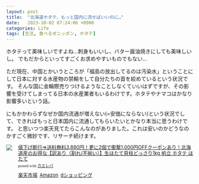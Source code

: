 ```yaml
---
layout: post
title:  "北海道ホタテ、もっと国内に流せばいいのに…"
date:   2023-10-02 07:24:06 +0900
categories: Life
tags: [生活, 食べるぜニッポン, ホタテ]
---
```

ホタテって美味しいですよね…刺身もいいし、バター醤油焼きにしても美味しいし。
でもだからといってすごくお求めやすいものでもない…

ただ現在、中国とかいうところが「福島の放出してるのは汚染水」ということにして日本に対する水産物の禁輸をして自分たちの首を絞めているという状況です。
そんな国に金輪際売りつけるようなことしなくていいはずですが、その影響を受けてしまってる日本の水産業者もいるわけです。ホタテやナマコはかなり影響多いという話。

にもかかわらずなぜか国内流通が増えない(=安価にならない)という状況でして、できればもっと日本国内に流通してもらいたいとかなり本当に思うわけです。
と思いつつ楽天見てたらこんなのがありました。これは安いのかどうなのかすごく微妙です、リサーチ続けます。

<div class="kaerebalink-box" style="text-align:left;padding-bottom:20px;font-size:small;zoom: 1;overflow: hidden;"><div class="kaerebalink-image" style="float:left;margin:0 15px 10px 0;"><a href="//af.moshimo.com/af/c/click?a_id=920706&p_id=54&pc_id=54&pl_id=616&s_v=b5Rz2P0601xu&url=https%3A%2F%2Fitem.rakuten.co.jp%2Fkouragumi%2F200240%2F" target="_blank" ><img src="https://thumbnail.image.rakuten.co.jp/@0_mall/kouragumi/cabinet/07495043/07842125/imgrc0096853506.jpg?_ex=128x128" style="border: none;" /></a><img src="//i.moshimo.com/af/i/impression?a_id=920706&p_id=54&pc_id=54&pl_id=616" width="1" height="1" style="border:none;"></div><div class="kaerebalink-info" style="line-height:120%;zoom: 1;overflow: hidden;"><div class="kaerebalink-name" style="margin-bottom:10px;line-height:120%"><a href="//af.moshimo.com/af/c/click?a_id=920706&p_id=54&pc_id=54&pl_id=616&s_v=b5Rz2P0601xu&url=https%3A%2F%2Fitem.rakuten.co.jp%2Fkouragumi%2F200240%2F" target="_blank" >値下げ断行⇒送料無料3,880円！更に2個で衝撃1,000円OFFクーポンあり！北海道産のお得な【訳あり（割れ/不揃い）】生ほたて貝柱どっさり1kg 帆立 ホタテ ほたて</a><img src="//i.moshimo.com/af/i/impression?a_id=920706&p_id=54&pc_id=54&pl_id=616" width="1" height="1" style="border:none;"><div class="kaerebalink-powered-date" style="font-size:8pt;margin-top:5px;font-family:verdana;line-height:120%">posted with <a href="https://kaereba.com" rel="nofollow" target="_blank">カエレバ</a></div></div><div class="kaerebalink-detail" style="margin-bottom:5px;"></div><div class="kaerebalink-link1" style="margin-top:10px;"><div class="shoplinkrakuten" style="display:inline;margin-right:5px"><a href="//af.moshimo.com/af/c/click?a_id=920706&p_id=54&pc_id=54&pl_id=616&s_v=b5Rz2P0601xu&url=https%3A%2F%2Fsearch.rakuten.co.jp%2Fsearch%2Fmall%2F%25E3%2583%259B%25E3%2582%25BF%25E3%2583%2586%25201kg%2520%25E5%2580%25A4%25E4%25B8%258B%25E3%2581%2592%25E6%2596%25AD%25E8%25A1%258C%2F-%2Ff.1-p.1-s.1-sf.0-st.A-v.2%3Fx%3D0" target="_blank" >楽天市場</a><img src="//i.moshimo.com/af/i/impression?a_id=920706&p_id=54&pc_id=54&pl_id=616" width="1" height="1" style="border:none;"></div><div class="shoplinkamazon" style="display:inline;margin-right:5px"><a href="//af.moshimo.com/af/c/click?a_id=920708&p_id=170&pc_id=185&pl_id=4062&s_v=b5Rz2P0601xu&url=https%3A%2F%2Fwww.amazon.co.jp%2Fgp%2Fsearch%3Fkeywords%3D%25E3%2583%259B%25E3%2582%25BF%25E3%2583%2586%25201kg%2520%25E5%2580%25A4%25E4%25B8%258B%25E3%2581%2592%25E6%2596%25AD%25E8%25A1%258C%26__mk_ja_JP%3D%25E3%2582%25AB%25E3%2582%25BF%25E3%2582%25AB%25E3%2583%258A" target="_blank" >Amazon</a><img src="//i.moshimo.com/af/i/impression?a_id=920708&p_id=170&pc_id=185&pl_id=4062" width="1" height="1" style="border:none;"></div><div class="shoplinkdocomo" style="display:inline;margin-right:5px"><a href="https://prf.hn/click/camref:1100lq2Ps/destination:https%3A%2F%2Fshopping.dmkt-sp.jp%2Fproducts_search%3Fkeyword%3D%25E3%2583%259B%25E3%2582%25BF%25E3%2583%2586%25201kg%2520%25E5%2580%25A4%25E4%25B8%258B%25E3%2581%2592%25E6%2596%25AD%25E8%25A1%258C" target="_blank" >dショッピング</a></div></div></div><div class="booklink-footer" style="clear: left"></div></div>

